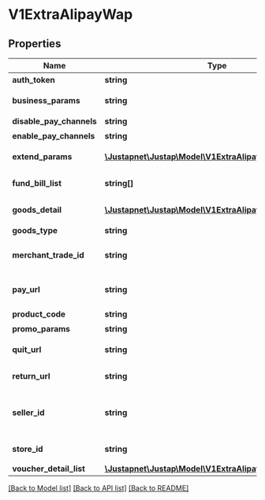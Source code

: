 # V1ExtraAlipayWap

## Properties
Name | Type | Description | Notes
------------ | ------------- | ------------- | -------------
**auth_token** | **string** | 授权码 | 
**business_params** | **string** | 业务扩展参数 | 
**disable_pay_channels** | **string** | 禁用渠道 | 
**enable_pay_channels** | **string** | 可用渠道 | 
**extend_params** | [**\Justapnet\Justap\Model\V1ExtraAlipayExtendParams**](V1ExtraAlipayExtendParams.md) | 业务扩展参数 | [optional] 
**fund_bill_list** | **string[]** | 支付金额信息 | [optional] 
**goods_detail** | [**\Justapnet\Justap\Model\V1ExtraAlipayGoodsDetail[]**](V1ExtraAlipayGoodsDetail.md) | 商品明细列表 | [optional] 
**goods_type** | **string** | 商品类型 | 
**merchant_trade_id** | **string** | [ONLY IN RESPONSE] 商户订单号 | 
**pay_url** | **string** | [ONLY IN RESPONSE] 支付链接 | 
**product_code** | **string** | 销售产品码 | 
**promo_params** | **string** | 优惠参数 | 
**quit_url** | **string** | 支付取消跳转的地址 | 
**return_url** | **string** | 支付成功跳转的地址 | 
**seller_id** | **string** | [ONLY IN RESPONSE] 收款支付宝用户ID | 
**store_id** | **string** | 商户门店编号 | 
**voucher_detail_list** | [**\Justapnet\Justap\Model\V1ExtraAlipayVoucherDetailList**](V1ExtraAlipayVoucherDetailList.md) |  | [optional] 

[[Back to Model list]](../README.md#documentation-for-models) [[Back to API list]](../README.md#documentation-for-api-endpoints) [[Back to README]](../README.md)


